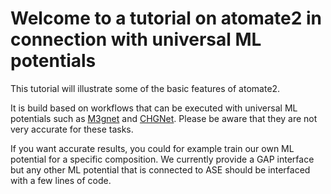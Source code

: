 # Welcome to a tutorial on atomate2 in connection with universal ML potentials

This tutorial will illustrate some of the basic features of atomate2. 

It is build based on workflows that can be executed with universal ML potentials such as [M3gnet](https://doi.org/10.1038/s43588-022-00349-3) and [CHGNet](https://doi.org/10.1038/s42256-023-00716-3). Please be aware that they are not very accurate for these tasks.

If you want accurate results, you could for example train our own ML potential for a specific composition. We currently provide a GAP interface but any other ML potential that is connected to ASE should be interfaced with a few lines of code.

```{tableofcontents}
```
